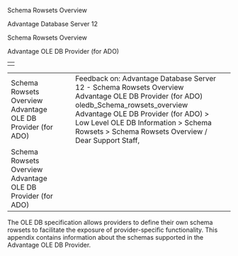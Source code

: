 Schema Rowsets Overview




Advantage Database Server 12  

Schema Rowsets Overview

Advantage OLE DB Provider (for ADO)

|  |
| --- |
|  |

|  |  |  |  |  |
| --- | --- | --- | --- | --- |
| Schema Rowsets Overview  Advantage OLE DB Provider (for ADO) |  |  | Feedback on: Advantage Database Server 12 - Schema Rowsets Overview Advantage OLE DB Provider (for ADO) oledb\_Schema\_rowsets\_overview Advantage OLE DB Provider (for ADO) > Low Level OLE DB Information > Schema Rowsets > Schema Rowsets Overview / Dear Support Staff, |  |
| Schema Rowsets Overview  Advantage OLE DB Provider (for ADO) |  |  |  |  |

The OLE DB specification allows providers to define their own schema rowsets to facilitate the exposure of provider-specific functionality. This appendix contains information about the schemas supported in the Advantage OLE DB Provider.